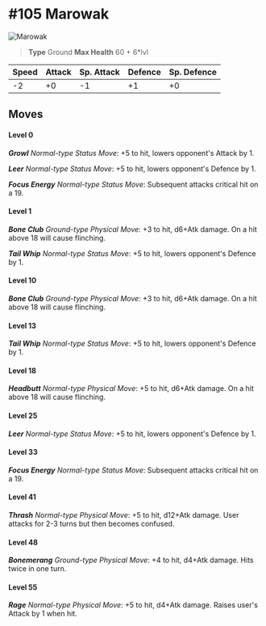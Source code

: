 # #105 Marowak


![Marowak](https://img.pokemondb.net/sprites/home/normal/1x/marowak.png)

> **Type** Ground
> **Max Health** 60 + 6\*lvl

| Speed | Attack | Sp. Attack | Defence | Sp. Defence |
| ----- | ------ | ---------- | ------- | ----------- |
| -2 | +0 | -1 | +1 | +0 |

## Moves
#### Level 0

***Growl** Normal-type Status Move*: +5 to hit, lowers opponent's Attack by 1.

***Leer** Normal-type Status Move*: +5 to hit, lowers opponent's Defence by 1.

***Focus Energy** Normal-type Status Move*: Subsequent attacks critical hit on a 19.
#### Level 1

***Bone Club** Ground-type Physical Move*: +3 to hit, d6+Atk damage. On a hit above 18 will cause flinching.

***Tail Whip** Normal-type Status Move*: +5 to hit, lowers opponent's Defence by 1.
#### Level 10

***Bone Club** Ground-type Physical Move*: +3 to hit, d6+Atk damage. On a hit above 18 will cause flinching.
#### Level 13

***Tail Whip** Normal-type Status Move*: +5 to hit, lowers opponent's Defence by 1.
#### Level 18

***Headbutt** Normal-type Physical Move*: +5 to hit, d6+Atk damage. On a hit above 18 will cause flinching.
#### Level 25

***Leer** Normal-type Status Move*: +5 to hit, lowers opponent's Defence by 1.
#### Level 33

***Focus Energy** Normal-type Status Move*: Subsequent attacks critical hit on a 19.
#### Level 41

***Thrash** Normal-type Physical Move*: +5 to hit, d12+Atk damage. User attacks for 2-3 turns but then becomes confused.
#### Level 48

***Bonemerang** Ground-type Physical Move*: +4 to hit, d4+Atk damage. Hits twice in one turn.
#### Level 55

***Rage** Normal-type Physical Move*: +5 to hit, d4+Atk damage. Raises user's Attack by 1 when hit.

